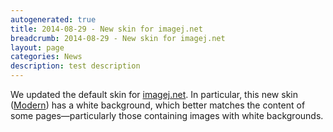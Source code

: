 ```yaml
---
autogenerated: true
title: 2014-08-29 - New skin for imagej.net
breadcrumb: 2014-08-29 - New skin for imagej.net
layout: page
categories: News
description: test description
---
```


We updated the default skin for [imagej.net](https://imagej.net/). In particular, this new skin ([Modern](http://www.mediawiki.org/wiki/Skin:Modern)) has a white background, which better matches the content of some pages—particularly those containing images with white backgrounds.


